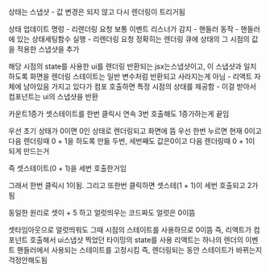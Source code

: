 상태는 스냅샷 - 값 변경은 되지 않고 다시 렌더링이 트리거됨

상태 업데이트 명렁 - 리렌더링 요청
보통 이벤트 리스너가 감지 - 핸들러 동작 - 핸들러에 있는 상태세팅함수 실행 - 리렌더링 요청
정확히는 렌더링 큐에 상태의 그 시점의 값을 적용한 스냅샷을 추가

해당 시점의 state를 사용한 ui를 렌더링
반환되는 jsx는스냅샷이고, 이 스냅샷과 일치하도록 화면을 렌더링
스테이트는 일반 변수처럼 반환되고 사라지는게 아님 - 리액트 자체에 남아있음
가지고 있다가 컴포 호출하면 특정 시점의 상태를 제공함 - 이걸 받아서 컴포넌트는 ui의 스냅샷을 반환

카운트1증가 셋스테이트를 한번 클릭시 연속 3번 호출해도 1증가하는게 끝임

우선 초기 상태가 0이면 0인 상태로 렌더링되고 화면에 뜸
우선 한번 누르면 현재 0이고 다음 렌더링때 0 + 1을 하도록 만듦
두번, 세번째도 값은0이고 다음 렌더링때 0 + 1이 되게 만드는거

즉 셋스테이트(0 + 1)을 세번 호출한거임

그래서 한번 클릭시 1이됨. 그리고 또한번 클릭하면 셋스테(1 + 1)이 세번 호출되고 2가됨

동일한 원리로 셋이 + 5 하고 얼럿띄우는 코드짜도 얼럿은 0이뜸

셋타임아웃으로 얼럿띄워도 그때 시점의 스테이트를 사용하므로 0이뜸
즉, 리액트가 컴포넌트 호출해서 ui스냅샷 찍었던 타이밍의 state를 사용
리액트는 하나의 렌더의 이벤트 핸들러에서 사용되는 스테이트를 고정시킴
즉, 렌더링되는 동안 스테이트가 바뀌는지 걱정안해도됨

